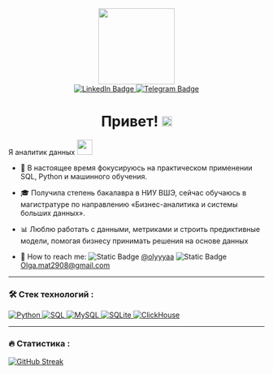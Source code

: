 <div id="header" align="center">
  <img src="https://i.giphy.com/media/v1.Y2lkPTc5MGI3NjExZjJ1bTdmc251MzRxYWhhaTdzbzZzeDV6eGxmaGtkMDBydGRrYjh3MSZlcD12MV9pbnRlcm5hbF9naWZfYnlfaWQmY3Q9Zw/3oKIPnAiaMCws8nOsE/giphy.gif" width="150"/>
</div>
<div id="badges" align="center">
  <a href="https://www.linkedin.com/in/olgamatusevich/">
    <img src="https://img.shields.io/badge/LinkedIn-blue?style=for-the-badge&logo=linkedin&logoColor=white" alt="LinkedIn Badge"/>
  </a>
  <a href="https://t.me/olyayyaa">
    <img src="https://img.shields.io/badge/Telegram-blue?style=for-the-badge&logo=telegram&logoColor=white" alt="Telegram Badge"/>
  </a>
</div>
<div id="header" align="center">
<img 
  src="https://komarev.com/ghpvc/?username=OlgaMatusevich-analyst&style=flat-square&color=blue" alt=""/>
  <h1>
  Привет!
  <img src="https://media.giphy.com/media/hvRJCLFzcasrR4ia7z/giphy.gif" width="20px"/>
</h1>
</div>

Я аналитик данных <img src="https://media.giphy.com/media/WUlplcMpOCEmTGBtBW/giphy.gif" width="30"> 
- :dart: В настоящее время фокусируюсь на практическом применении SQL, Python и машинного обучения. 

- :mortar_board: Получила степень бакалавра в НИУ ВШЭ, сейчас обучаюсь в магистратуре по направлению «Бизнес-аналитика и системы больших данных».

-  :bar_chart: Люблю работать с данными, метриками и строить предиктивные модели, помогая бизнесу принимать решения на основе данных

- :speech_balloon: How to reach me: 
    ![Static Badge](https://img.shields.io/badge/Telegram:-blue)
  [@olyyyaa](https://t.me/olyayyaa)
    ![Static Badge](https://img.shields.io/badge/email:-green) Olga.mat2908@gmail.com

---

### :hammer_and_wrench: Стек технологий :
  
<!-- Python Badge -->
<a href="https://www.python.org/">
  <img src="https://img.shields.io/badge/Python-3776AB?style=for-the-badge&logo=python&logoColor=white" alt="Python">
</a>

<!-- SQL Badge -->
<a href="https://en.wikipedia.org/wiki/SQL">
  <img src="https://img.shields.io/badge/SQL-336791?style=for-the-badge&logo=postgresql&logoColor=white" alt="SQL">
</a>
<!-- MySQL Badge -->
<a href="https://www.mysql.com/">
  <img src="https://img.shields.io/badge/MySQL-4479A1?style=for-the-badge&logo=mysql&logoColor=white" alt="MySQL">
</a>

<!-- SQLite Badge -->
<a href="https://www.sqlite.org/">
  <img src="https://img.shields.io/badge/SQLite-003B57?style=for-the-badge&logo=sqlite&logoColor=white" alt="SQLite">
</a>

<!-- ClickHouse Badge -->
<a href="https://clickhouse.com/">
  <img src="https://img.shields.io/badge/ClickHouse-FFCC00?style=for-the-badge&logo=clickhouse&logoColor=black" alt="ClickHouse">
</a>

---
### :fire: Статистика :

[![GitHub Streak](https://streak-stats.demolab.com?user=OlgaMatusevich-analyst&theme=transparent&hide_border=true&mode=weekly&fire=FF2222&dates=2C68F6&currStreakLabel=2C68F6&currStreakNum=2C68F6)](https://git.io/streak-stats)


